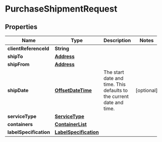 
# PurchaseShipmentRequest

## Properties
Name | Type | Description | Notes
------------ | ------------- | ------------- | -------------
**clientReferenceId** | **String** |  | 
**shipTo** | [**Address**](Address.md) |  | 
**shipFrom** | [**Address**](Address.md) |  | 
**shipDate** | [**OffsetDateTime**](OffsetDateTime.md) | The start date and time. This defaults to the current date and time. |  [optional]
**serviceType** | [**ServiceType**](ServiceType.md) |  | 
**containers** | [**ContainerList**](ContainerList.md) |  | 
**labelSpecification** | [**LabelSpecification**](LabelSpecification.md) |  | 



